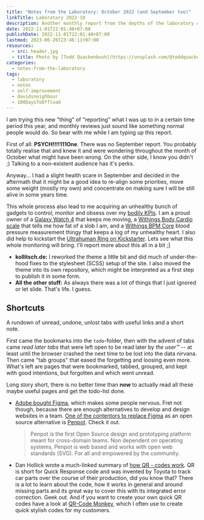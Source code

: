 ```yaml
---
title: "Notes from the Laboratory: October 2022 (and September too)"
linkTitle: Laboratory 2022-10
description: Another monthly report from the depths of the laboratory of kollitsch.dev - October 2022 (and also September 2022, not that you missed it ;)
date: 2022-11-01T22:01:40+07:00
publishDate: 2022-11-01T22:01:40+07:00
lastmod: 2023-06-26T23:46:11+07:00
resources:
  - src: header.jpg
  - title: Photo by [Todd Quackenbush](https://unsplash.com/@toddquackenbush) via [Unsplash](https://unsplash.com/)
categories:
  - notes-from-the-laboratory
tags:
  - laboratory
  - notes
  - self-improvement
  - davidsneighbour
  - 100DaysToOffload
---
```


I am trying this new "thing" of "reporting" what I was up to in a certain time period this year, and monthly reviews just sound like something normal people would do. So bear with me while I am typing up this report.

First of all: **PSYCH!!!!111One**. There was no September report. You probably totally realise that and knew it and were wondering throughout the month of October what might have been wrong. On the other side, I know you didn't ;) Talking to a non-existent audience has it's perks.

Anyway... I had a slight health scare in September and decided in the aftermath that it might be a good idea to re-align some priorities, move some weight (mostly my own) and concentrate on making sure I will be still alive in some years time.

This whole process also lead to me acquiring an unhealthy bunch of gadgets to control, monitor and obsess over my [bodily KPIs](https://www.klipfolio.com/resources/articles/what-is-a-key-performance-indicator). I am a proud owner of a [Galaxy Watch 4](https://www.samsung.com/sg/watches/galaxy-watch/galaxy-watch4-classic-black-bluetooth-sm-r890nzkaasa/) that keeps me moving, a [Withings Body Cardio scale](https://www.withings.com/eu/en/body-cardio) that tells me how fat of a slob I am, and a [Withings BPM Core](https://www.withings.com/eu/en/bpm-core) blood pressure measurement thingy that keeps a log of my unhealthy heart. I also did help to kickstart the [Ultrahuman Ring on Kickstarter](https://www.kickstarter.com/projects/ultrahuman/ultrahuman-ring-decode-your-metabolism). Lets see what this whole monitoring will bring. I'll report more about this all in a bit ;]

- **kollitsch.de:** I reworked the theme a little bit and did much of under-the-hood fixes to the stylesheet (SCSS) setup of the site. I also moved the theme into its own repository, which might be interpreted as a first step to publish it in some form.
- **All the other stuff:** As always there was a lot of things that I just ignored or let slide. That's life. I guess.

## Shortcuts

A rundown of unread, undone, unlost tabs with useful links and a short note.

First came the bookmarks into the `todo`-folder, then with the advent of tabs came _read later tabs_ that were left open to be read later by _the user™_ -- at least until the browser crashed the next time to be lost into the data nirvana. Then came "tab groups" that eased the forgetting and loosing even more. What's left are pages that were bookmarked, tabbed, grouped, and kept with good intentions, but forgotten and which went unread.

Long story short, there is no better time than **now** to actually read all these maybe useful pages and get the todo-list done.

- [Adobe bought Figma](https://news.adobe.com/news/news-details/2022/Adobe-to-Acquire-Figma/), which makes some people nervous. Fret not though, because there are enough alternatives to develop and design websites in a team. [One of the contentors to replace Figma](https://news.itsfoss.com/penpot-figma-alternative/) as an open source alternative is [Penpot](https://penpot.app/). Check it out.

  > Penpot is the first Open Source design and prototyping platform meant for cross-domain teams. Non dependent on operating systems, Penpot is web based and works with open web standards (SVG). For all and empowered by the community.

- Dan Hollick wrote a much-linked summary of [how QR - codes work](https://typefully.com/DanHollick/qr-codes-T7tLlNi). QR is short for Quick Response code and was invented by Toyota to track car parts over the course of their production, did you know that? There is a lot to learn about the code, how it works in general and around missing parts and its great way to cover this with its integrated error correction. Geek out. And if you want to create your own quick QR codes have a look at  [QR-Code Monkey](https://www.qrcode-monkey.com/), which I often use to create quick stylish codes for my customers.
